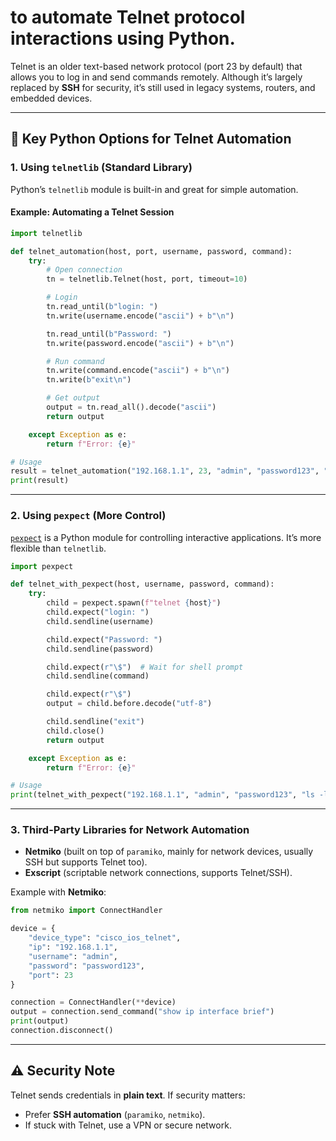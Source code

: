 # to automate **Telnet protocol interactions** using Python.

Telnet is an older text-based network protocol (port 23 by default) that allows you to log in and send commands remotely. Although it’s largely replaced by **SSH** for security, it’s still used in legacy systems, routers, and embedded devices.

---

## 🔑 Key Python Options for Telnet Automation

### 1. **Using `telnetlib` (Standard Library)**

Python’s `telnetlib` module is built-in and great for simple automation.

#### Example: Automating a Telnet Session

```python
import telnetlib

def telnet_automation(host, port, username, password, command):
    try:
        # Open connection
        tn = telnetlib.Telnet(host, port, timeout=10)

        # Login
        tn.read_until(b"login: ")
        tn.write(username.encode("ascii") + b"\n")

        tn.read_until(b"Password: ")
        tn.write(password.encode("ascii") + b"\n")

        # Run command
        tn.write(command.encode("ascii") + b"\n")
        tn.write(b"exit\n")

        # Get output
        output = tn.read_all().decode("ascii")
        return output

    except Exception as e:
        return f"Error: {e}"

# Usage
result = telnet_automation("192.168.1.1", 23, "admin", "password123", "show running-config")
print(result)
```

---

### 2. **Using `pexpect` (More Control)**

[`pexpect`](https://pexpect.readthedocs.io/) is a Python module for controlling interactive applications. It’s more flexible than `telnetlib`.

```python
import pexpect

def telnet_with_pexpect(host, username, password, command):
    try:
        child = pexpect.spawn(f"telnet {host}")
        child.expect("login: ")
        child.sendline(username)

        child.expect("Password: ")
        child.sendline(password)

        child.expect(r"\$")  # Wait for shell prompt
        child.sendline(command)

        child.expect(r"\$")
        output = child.before.decode("utf-8")

        child.sendline("exit")
        child.close()
        return output

    except Exception as e:
        return f"Error: {e}"

# Usage
print(telnet_with_pexpect("192.168.1.1", "admin", "password123", "ls -l"))
```

---

### 3. **Third-Party Libraries for Network Automation**

* **Netmiko** (built on top of `paramiko`, mainly for network devices, usually SSH but supports Telnet too).
* **Exscript** (scriptable network connections, supports Telnet/SSH).

Example with **Netmiko**:

```python
from netmiko import ConnectHandler

device = {
    "device_type": "cisco_ios_telnet",
    "ip": "192.168.1.1",
    "username": "admin",
    "password": "password123",
    "port": 23
}

connection = ConnectHandler(**device)
output = connection.send_command("show ip interface brief")
print(output)
connection.disconnect()
```

---

## ⚠️ Security Note

Telnet sends credentials in **plain text**. If security matters:

* Prefer **SSH automation** (`paramiko`, `netmiko`).
* If stuck with Telnet, use a VPN or secure network.

